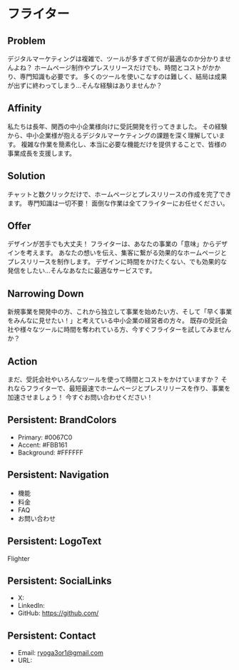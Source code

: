 # フライター
## Problem
デジタルマーケティングは複雑で、ツールが多すぎて何が最適なのか分かりませんよね？  ホームページ制作やプレスリリースだけでも、時間とコストがかかり、専門知識も必要です。  多くのツールを使いこなすのは難しく、結局は成果が出ずに終わってしまう…そんな経験はありませんか？

## Affinity
私たちは長年、関西の中小企業様向けに受託開発を行ってきました。  その経験から、中小企業様が抱えるデジタルマーケティングの課題を深く理解しています。  複雑な作業を簡素化し、本当に必要な機能だけを提供することで、皆様の事業成長を支援します。

## Solution
チャットと数クリックだけで、ホームページとプレスリリースの作成を完了できます。 専門知識は一切不要！  面倒な作業は全てフライターにお任せください。

## Offer
デザインが苦手でも大丈夫！ フライターは、あなたの事業の「意味」からデザインを考えます。  あなたの想いを伝え、集客に繋がる効果的なホームページとプレスリリースを制作します。  デザインに時間をかけたくない、でも効果的な発信をしたい…そんなあなたに最適なサービスです。

## Narrowing Down
新規事業を開発中の方、これから独立して事業を始めたい方、そして「早く事業をみんなに見せたい！」と考えている中小企業の経営者の方々。  既存の受託会社や様々なツールに時間を奪われている方、今すぐフライターを試してみませんか？

## Action
まだ、受託会社やいろんなツールを使って時間とコストをかけていますか？  それならフライターで、最短最速でホームページとプレスリリースを作り、事業を加速させましょう！ 今すぐお問い合わせください！

## Persistent: BrandColors
- Primary: #0067C0
- Accent: #FBB161
- Background: #FFFFFF

## Persistent: Navigation
- 機能
- 料金
- FAQ
- お問い合わせ

## Persistent: LogoText
Flighter

## Persistent: SocialLinks
- X: 
- LinkedIn: 
- GitHub: https://github.com/

## Persistent: Contact
- Email: ryoga3or1@gmail.com
- URL:
